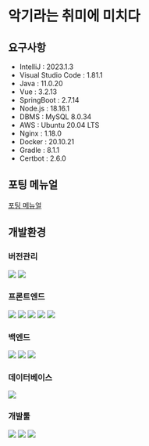 # 악기라는 취미에 미치다

## 요구사항

- IntelliJ : 2023.1.3
- Visual Studio Code : 1.81.1
- Java : 11.0.20
- Vue : 3.2.13
- SpringBoot : 2.7.14
- Node.js : 18.16.1
- DBMS : MySQL 8.0.34
- AWS : Ubuntu 20.04 LTS
- Nginx : 1.18.0
- Docker : 20.10.21
- Gradle : 8.1.1
- Certbot : 2.6.0

## 포팅 메뉴얼

[포팅 메뉴얼](./exec/README.md)

## 개발환경

### 버전관리

<img src="https://img.shields.io/badge/git-F05032?style=for-the-badge&logo=git&logoColor=white"> <img src="https://img.shields.io/badge/github-181717?style=for-the-badge&logo=github&logoColor=white">

### 프론트엔드

<img src="https://img.shields.io/badge/html5-E34F26?style=for-the-badge&logo=html5&logoColor=white"> <img src="https://img.shields.io/badge/css-1572B6?style=for-the-badge&logo=css3&logoColor=white">
<img src="https://img.shields.io/badge/javascript-F7DF1E?style=for-the-badge&logo=javascript&logoColor=black">
<img src="https://img.shields.io/badge/vue.js-4FC08D?style=for-the-badge&logo=vue.js&logoColor=white">
<img src="https://img.shields.io/badge/npm-CB3837?style=for-the-badge&logo=npm&logoColor=white">

### 백엔드

<img src="https://img.shields.io/badge/java-007396?style=for-the-badge&logo=java&logoColor=white"> <img src="https://img.shields.io/badge/springboot-6DB33F?style=for-the-badge&logo=springboot&logoColor=white">
<img src="https://img.shields.io/badge/gradle-02303A?style=for-the-badge&logo=gradle&logoColor=white">

### 데이터베이스

 <img src="https://img.shields.io/badge/mysql-4479A1?style=for-the-badge&logo=mysql&logoColor=white"> 
 
### 개발툴
 <img src="https://img.shields.io/badge/intellijidea-000000?style=for-the-badge&logo=intellijidea&logoColor=white"> <img src="https://img.shields.io/badge/visualstudiocode-007ACC?style=for-the-badge&logo=visualstudiocode&logoColor=white">
 <img src="https://img.shields.io/badge/postman-FF6C37?style=for-the-badge&logo=postman&logoColor=white">
